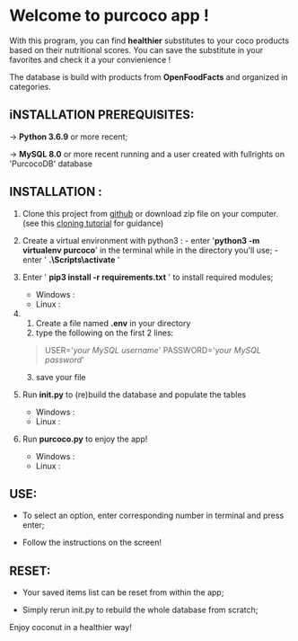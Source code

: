 # Welcome to **purcoco** app !

With this program, you can find **healthier** substitutes to your coco products based on their nutritional scores. You can save the substitute in your favorites and check it a your convienience !

The database is build with products from **OpenFoodFacts** and organized in categories.


## iNSTALLATION PREREQUISITES:

-> **Python 3.6.9** or more recent;

-> **MySQL 8.0** or more recent running and a user created with fullrights on 'PurcocoDB' database


## INSTALLATION :

1. Clone this project from [github](https://github.com/Himajin25/OCRP5.git) or download zip file on your computer.
    (see this [cloning tutorial](https://help.github.com/en/github/creating-cloning-and-archiving-repositories/cloning-a-repository) for guidance)

2. Create a virtual environment with python3 :
        - enter  '**python3 -m virtualenv purcoco**' in the terminal while in the directory you'll use;
        - enter ' **.\Scripts\activate** '

3. Enter ' **pip3 install -r requirements.txt** ' to install required modules;
    - Windows :
    - Linux :

4.  1. Create a file named **.env** in your directory 
    2. type the following on the first 2 lines: 
    > USER='_your MySQL username_'
    > PASSWORD='_your MySQL password_'
    3. save your file 

5. Run **init.py** to (re)build the database and populate the tables
    - Windows :
    - Linux :

6. Run **purcoco.py** to enjoy the app!
    - Windows :
    - Linux :



## USE:

- To select an option, enter corresponding number in terminal and press enter;

- Follow the instructions on the screen!

## RESET:

- Your saved items list can be reset from within the app;

- Simply rerun init.py to rebuild the whole database from scratch;




Enjoy coconut in a healthier way!
